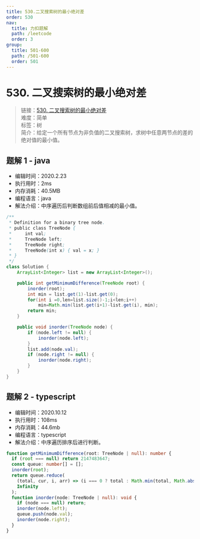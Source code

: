 ```yaml
---
title: 530.二叉搜索树的最小绝对差
order: 530
nav:
  title: 力扣题解
  path: /leetcode
  order: 3
group:
  title: 501-600
  path: /501-600
  order: 501
---
```


# 530. 二叉搜索树的最小绝对差

> 链接：[530. 二叉搜索树的最小绝对差](https://leetcode-cn.com/problems/minimum-absolute-difference-in-bst/)  
> 难度：简单  
> 标签：树  
> 简介：给定一个所有节点为非负值的二叉搜索树，求树中任意两节点的差的绝对值的最小值。

## 题解 1 - java

- 编辑时间：2020.2.23
- 执行用时：2ms
- 内存消耗：40.5MB
- 编程语言：java
- 解法介绍：中序遍历后判断数组前后值相减的最小值。

```java
/**
 * Definition for a binary tree node.
 * public class TreeNode {
 *     int val;
 *     TreeNode left;
 *     TreeNode right;
 *     TreeNode(int x) { val = x; }
 * }
 */
class Solution {
	ArrayList<Integer> list = new ArrayList<Integer>();

    public int getMinimumDifference(TreeNode root) {
		inorder(root);
		int min = list.get(1)-list.get(0);
		for(int i =0,len=list.size()-1;i<len;i++)
			min=Math.min(list.get(i+1)-list.get(i), min);
		return min;
	}

	public void inorder(TreeNode node) {
		if (node.left != null) {
			inorder(node.left);
		}
		list.add(node.val);
		if (node.right != null) {
			inorder(node.right);
		}
	}
}
```

## 题解 2 - typescript

- 编辑时间：2020.10.12
- 执行用时：108ms
- 内存消耗：44.6mb
- 编程语言：typescript
- 解法介绍：中序遍历排序后进行判断。

```typescript
function getMinimumDifference(root: TreeNode | null): number {
  if (root === null) return 2147483647;
  const queue: number[] = [];
  inorder(root);
  return queue.reduce(
    (total, cur, i, arr) => (i === 0 ? total : Math.min(total, Math.abs(cur - arr[i - 1]))),
    Infinity
  );
  function inorder(node: TreeNode | null): void {
    if (node === null) return;
    inorder(node.left);
    queue.push(node.val);
    inorder(node.right);
  }
}
```
